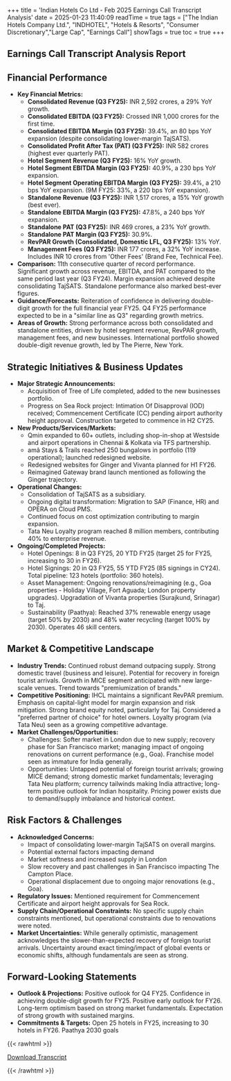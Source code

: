 +++
title = 'Indian Hotels Co Ltd - Feb 2025 Earnings Call Transcript Analysis'
date = 2025-01-23 11:40:09
readTime = true
tags = ["The Indian Hotels Company Ltd.", "INDHOTEL", "Hotels & Resorts", "Consumer Discretionary","Large Cap", "Earnings Call"]
showTags = true
toc = true
+++



## Earnings Call Transcript Analysis Report
## Financial Performance

*   **Key Financial Metrics:**
    *   **Consolidated Revenue (Q3 FY25):** INR 2,592 crores, a 29% YoY growth.
    *   **Consolidated EBITDA (Q3 FY25):** Crossed INR 1,000 crores for the first time.
    *   **Consolidated EBITDA Margin (Q3 FY25):** 39.4%, an 80 bps YoY expansion (despite consolidating lower-margin TajSATS).
    *   **Consolidated Profit After Tax (PAT) (Q3 FY25):** INR 582 crores (highest ever quarterly PAT).
    *   **Hotel Segment Revenue (Q3 FY25):** 16% YoY growth.
    *   **Hotel Segment EBITDA Margin (Q3 FY25):** 40.9%, a 230 bps YoY expansion.
    *   **Hotel Segment Operating EBITDA Margin (Q3 FY25):** 39.4%, a 210 bps YoY expansion. (9M FY25: 33%, a 220 bps YoY expansion).
    *   **Standalone Revenue (Q3 FY25):** INR 1,517 crores, a 15% YoY growth (best ever).
    *   **Standalone EBITDA Margin (Q3 FY25):** 47.8%, a 240 bps YoY expansion.
    *   **Standalone PAT (Q3 FY25):** INR 469 crores, a 23% YoY growth.
    *   **Standalone PAT Margin (Q3 FY25):** 30.9%.
    *   **RevPAR Growth (Consolidated, Domestic LFL, Q3 FY25):** 13% YoY.
    *   **Management Fees (Q3 FY25):** INR 177 crores, a 32% YoY increase. Includes INR 10 crores from 'Other Fees' (Brand Fee, Technical Fee).
*   **Comparison:** 11th consecutive quarter of record performance. Significant growth across revenue, EBITDA, and PAT compared to the same period last year (Q3 FY24). Margin expansion achieved despite consolidating TajSATS. Standalone performance also marked best-ever figures.
*   **Guidance/Forecasts:** Reiteration of confidence in delivering double-digit growth for the full financial year FY25. Q4 FY25 performance expected to be in a "similar line as Q3" regarding growth metrics.
*   **Areas of Growth:** Strong performance across both consolidated and standalone entities, driven by hotel segment revenue, RevPAR growth, management fees, and new businesses. International portfolio showed double-digit revenue growth, led by The Pierre, New York.

## Strategic Initiatives & Business Updates

*   **Major Strategic Announcements:**
    *   Acquisition of Tree of Life completed, added to the new businesses portfolio.
    *   Progress on Sea Rock project: Intimation Of Disapproval (IOD) received; Commencement Certificate (CC) pending airport authority height approval. Construction targeted to commence in H2 CY25.
*   **New Products/Services/Markets:**
    *   Qmin expanded to 60+ outlets, including shop-in-shop at Westside and airport operations in Chennai & Kolkata via TFS partnership.
    *   amã Stays & Trails reached 250 bungalows in portfolio (119 operational); launched redesigned website.
    *   Redesigned websites for Ginger and Vivanta planned for H1 FY26.
    *   Reimagined Gateway brand launch mentioned as following the Ginger trajectory.
*   **Operational Changes:**
    *   Consolidation of TajSATS as a subsidiary.
    *   Ongoing digital transformation: Migration to SAP (Finance, HR) and OPERA on Cloud PMS.
    *   Continued focus on cost optimization contributing to margin expansion.
    *   Tata Neu Loyalty program reached 8 million members, contributing 40% to enterprise revenue.
*   **Ongoing/Completed Projects:**
    *   Hotel Openings: 8 in Q3 FY25, 20 YTD FY25 (target 25 for FY25, increasing to 30 in FY26).
    *   Hotel Signings: 20 in Q3 FY25, 55 YTD FY25 (85 signings in CY24). Total pipeline: 123 hotels (portfolio: 360 hotels).
    *   Asset Management: Ongoing renovations/reimagining (e.g., Goa properties - Holiday Village, Fort Aguada; London property upgrades). Upgradation of Vivanta properties (Surajkund, Srinagar) to Taj.
    *   Sustainability (Paathya): Reached 37% renewable energy usage (target 50% by 2030) and 48% water recycling (target 100% by 2030). Operates 46 skill centers.

## Market & Competitive Landscape

*   **Industry Trends:** Continued robust demand outpacing supply. Strong domestic travel (business and leisure). Potential for recovery in foreign tourist arrivals. Growth in MICE segment anticipated with new large-scale venues. Trend towards "premiumization of brands."
*   **Competitive Positioning:** IHCL maintains a significant RevPAR premium. Emphasis on capital-light model for margin expansion and risk mitigation. Strong brand equity noted, particularly for Taj. Considered a "preferred partner of choice" for hotel owners. Loyalty program (via Tata Neu) seen as a growing competitive advantage.
*   **Market Challenges/Opportunities:**
    *   Challenges: Softer market in London due to new supply; recovery phase for San Francisco market; managing impact of ongoing renovations on current performance (e.g., Goa). Franchise model seen as immature for India generally.
    *   Opportunities: Untapped potential of foreign tourist arrivals; growing MICE demand; strong domestic market fundamentals; leveraging Tata Neu platform; currency tailwinds making India attractive; long-term positive outlook for Indian hospitality. Pricing power exists due to demand/supply imbalance and historical context.

## Risk Factors & Challenges

*   **Acknowledged Concerns:**
    *   Impact of consolidating lower-margin TajSATS on overall margins.
    *   Potential external factors impacting demand
    *   Market softness and increased supply in London
    *   Slow recovery and past challenges in San Francisco impacting The Campton Place.
    *   Operational displacement due to ongoing major renovations (e.g., Goa).
*   **Regulatory Issues:** Mentioned requirement for Commencement Certificate and airport height approvals for Sea Rock.
*   **Supply Chain/Operational Constraints:** No specific supply chain constraints mentioned, but operational constraints due to renovations were noted.
*   **Market Uncertainties:** While generally optimistic, management acknowledges the slower-than-expected recovery of foreign tourist arrivals. Uncertainty around exact timing/impact of global events or economic shifts, although fundamentals are seen as strong.

## Forward-Looking Statements

*   **Outlook & Projections:** Positive outlook for Q4 FY25. Confidence in achieving double-digit growth for FY25. Positive early outlook for FY26. Long-term optimism based on strong market fundamentals. Expectation of strong growth with sustained margins.
*   **Commitments & Targets:** Open 25 hotels in FY25, increasing to 30 hotels in FY26. Paathya 2030 goals



{{< rawhtml >}}

<div class="button-container">    
    <a href="https://www.bseindia.com/stockinfo/AnnPdfOpen.aspx?Pname=efe437b2-04b8-47a3-9b46-5f67d68beeb0.pdf" target="_blank" class="report-button">
      <i class="fas fa-file-pdf"></i> Download Transcript
    </a>
</div>
    
{{< /rawhtml >}}
